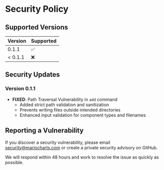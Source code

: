 # Security Policy

## Supported Versions

| Version | Supported          |
| ------- | ------------------ |
| 0.1.1   | :white_check_mark: |
| < 0.1.1 | :x:                |

## Security Updates

### Version 0.1.1
- **FIXED**: Path Traversal Vulnerability in `add` command
  - Added strict path validation and sanitization
  - Prevents writing files outside intended directories
  - Enhanced input validation for component types and filenames

## Reporting a Vulnerability

If you discover a security vulnerability, please email security@mariocharts.com or create a private security advisory on GitHub.

We will respond within 48 hours and work to resolve the issue as quickly as possible.